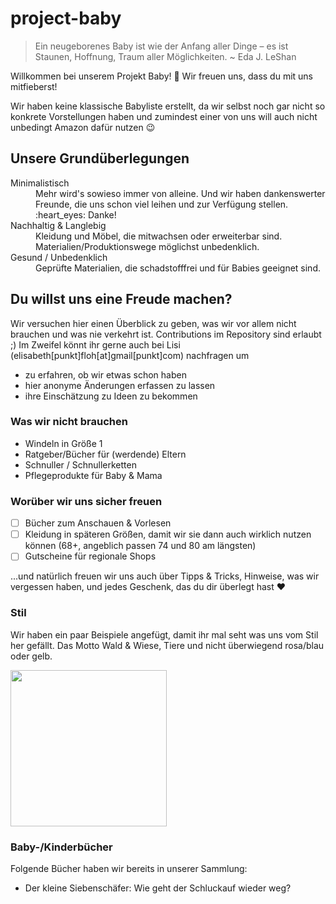 # project-baby

> Ein neugeborenes Baby ist wie der Anfang aller Dinge – es ist Staunen, Hoffnung, Traum aller Möglichkeiten.
> ~ Eda J. LeShan


Willkommen bei unserem Projekt Baby! :baby: Wir freuen uns, dass du mit uns mitfieberst!

Wir haben keine klassische Babyliste erstellt, da wir selbst noch gar nicht so konkrete Vorstellungen haben und 
zumindest einer von uns will auch nicht unbedingt Amazon dafür nutzen :wink: 

## Unsere Grundüberlegungen

<dl>
  <dt>Minimalistisch</dt>
  <dd>Mehr wird's sowieso immer von alleine. Und wir haben dankenswerter Freunde, die uns schon viel leihen und zur Verfügung stellen. :heart_eyes: Danke!</dd>
  <dt>Nachhaltig & Langlebig</dt>
  <dd>Kleidung und Möbel, die mitwachsen oder erweiterbar sind. Materialien/Produktionswege möglichst unbedenklich.</dd>
  <dt>Gesund / Unbedenklich</dt>
  <dd>Geprüfte Materialien, die schadstofffrei und für Babies geeignet sind.</dd>
</dl>

## Du willst uns eine Freude machen?

Wir versuchen hier einen Überblick zu geben, was wir vor allem nicht brauchen und was nie verkehrt ist. Contributions im Repository sind erlaubt ;)
Im Zweifel könnt ihr gerne auch bei Lisi (elisabeth[punkt]floh[at]gmail[punkt]com) nachfragen um
- zu erfahren, ob wir etwas schon haben
- hier anonyme Änderungen erfassen zu lassen
- ihre Einschätzung zu Ideen zu bekommen 

### Was wir nicht brauchen

- Windeln in Größe 1
- Ratgeber/Bücher für (werdende) Eltern
- Schnuller / Schnullerketten
- Pflegeprodukte für Baby & Mama

### Worüber wir uns sicher freuen

- [ ] Bücher zum Anschauen & Vorlesen
- [ ] Kleidung in späteren Größen, damit wir sie dann auch wirklich nutzen können (68+, angeblich passen 74 und 80 am längsten)
- [ ] Gutscheine für regionale Shops

...und natürlich freuen wir uns auch über Tipps & Tricks, Hinweise, was wir vergessen haben, und jedes Geschenk, das du dir überlegt hast :heart:

### Stil

Wir haben ein paar Beispiele angefügt, damit ihr mal seht was uns vom Stil her gefällt. Das Motto Wald & Wiese, Tiere und nicht überwiegend rosa/blau oder gelb.

<img src="./20230131_183812.jpg" width="250"/>

### Baby-/Kinderbücher

Folgende Bücher haben wir bereits in unserer Sammlung:

- Der kleine Siebenschäfer: Wie geht der Schluckauf wieder weg?
